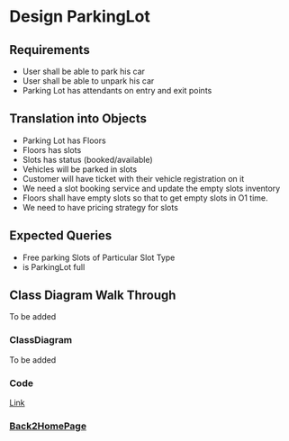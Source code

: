 # Design ParkingLot

## Requirements
- User shall be able to park his car
- User shall be able to unpark his car
- Parking Lot has attendants on entry and exit points

## Translation into Objects
- Parking Lot has Floors
- Floors has slots
- Slots has status (booked/available)
- Vehicles will be parked in slots
- Customer will have ticket with their vehicle registration on it
- We need a slot booking service and update the empty slots inventory
- Floors shall have empty slots so that to get empty slots in O1 time.
- We need to have pricing strategy for slots

## Expected Queries
 - Free parking Slots of Particular Slot Type
 - is ParkingLot full

## Class Diagram Walk Through
To be added


### ClassDiagram
To be added

### Code 
[Link](https://github.com/LearningsLab/BoilerPlates/tree/main/ParkingLot)

### [Back2HomePage](https://learningslab.github.io/BoilerPlates) 
